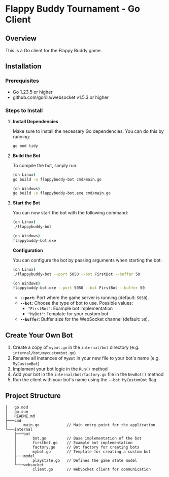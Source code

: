 # Flappy Buddy Tournament - Go Client

## Overview

This is a Go client for the Flappy Buddy game.

## Installation

### Prerequisites

- Go 1.23.5 or higher
- github.com/gorilla/websocket v1.5.3 or higher

### Steps to Install

1. **Install Dependencies**

   Make sure to install the necessary Go dependencies. You can do this by
   running:

   ```bash
   go mod tidy
   ```

2. **Build the Bot**

   To compile the bot, simply run:

   ```bash
   (on Linux)
   go build -o flappybuddy-bot cmd/main.go

   (on Windows)
   go build -o flappybuddy-bot.exe cmd/main.go
   ```

3. **Start the Bot**

   You can now start the bot with the following command:

   ```bash
   (on Linux)
   ./flappybuddy-bot

   (on Windows)
   flappybuddy-bot.exe
   ```

   **Configuration**

   You can configure the bot by passing arguments when starting the bot:

   ```bash
   (on Linux)
   ./flappybuddy-bot --port 5050 --bot FirstBot --buffer 50

   (on Windows)
   flappybuddy-bot.exe --port 5050 --bot FirstBot --buffer 50
   ```

   - **`--port`**: Port where the game server is running (default: `5050`).
   - **`--bot`**: Choose the type of bot to use. Possible values:
     - `"FirstBot"`: Example bot implementation
     - `"MyBot"`: Template for your custom bot
   - **`--buffer`**: Buffer size for the WebSocket channel (default: `50`).

## Create Your Own Bot

1. Create a copy of `mybot.go` in the `internal/bot` directory (e.g.
   `internal/bot/mycustombot.go`)
2. Rename all instances of `MyBot` in your new file to your bot's name
   (e.g. `MyCustomBot`)
3. Implement your bot logic in the `Run()` method
4. Add your bot in the `internal/bot/factory.go` file in the `NewBot()` method
5. Run the client with your bot's name using the `--bot MyCustomBot` flag

## Project Structure

```
│   go.mod
│   go.sum
│   README.md
├───cmd
│       main.go            // Main entry point for the application
└───internal
    ├───bot
    │       bot.go         // Base implementation of the bot
    │       firstbot.go    // Example bot implementation
    │       factory.go     // Bot factory for creating bots
    │       mybot.go       // Template for creating a custom bot
    ├───model
    │       playstate.go   // Defines the game state model
    └───websocket
            client.go      // WebSocket client for communication
```
